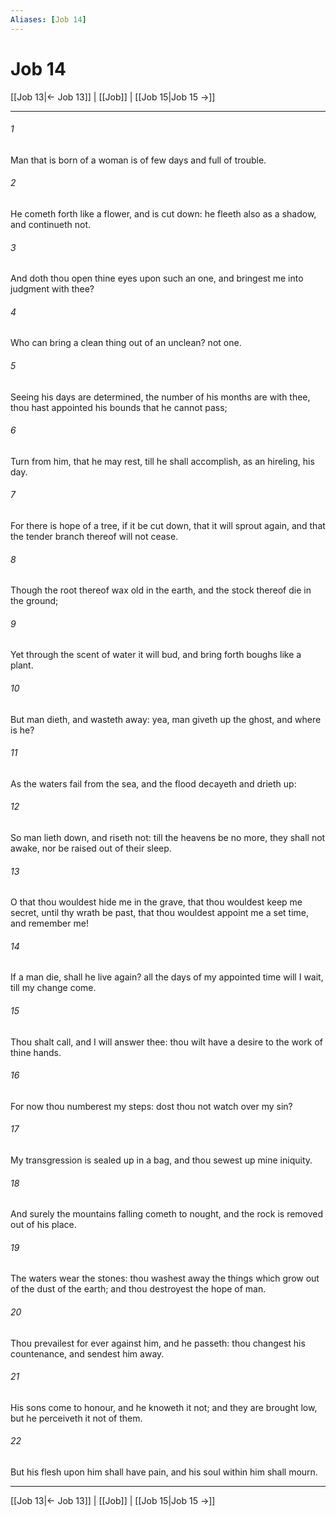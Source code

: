 ```yaml
---
Aliases: [Job 14]
---
```

# Job 14

[[Job 13|← Job 13]] | [[Job]] | [[Job 15|Job 15 →]]
***



###### 1 
Man that is born of a woman is of few days and full of trouble. 

###### 2 
He cometh forth like a flower, and is cut down: he fleeth also as a shadow, and continueth not. 

###### 3 
And doth thou open thine eyes upon such an one, and bringest me into judgment with thee? 

###### 4 
Who can bring a clean thing out of an unclean? not one. 

###### 5 
Seeing his days are determined, the number of his months are with thee, thou hast appointed his bounds that he cannot pass; 

###### 6 
Turn from him, that he may rest, till he shall accomplish, as an hireling, his day. 

###### 7 
For there is hope of a tree, if it be cut down, that it will sprout again, and that the tender branch thereof will not cease. 

###### 8 
Though the root thereof wax old in the earth, and the stock thereof die in the ground; 

###### 9 
Yet through the scent of water it will bud, and bring forth boughs like a plant. 

###### 10 
But man dieth, and wasteth away: yea, man giveth up the ghost, and where is he? 

###### 11 
As the waters fail from the sea, and the flood decayeth and drieth up: 

###### 12 
So man lieth down, and riseth not: till the heavens be no more, they shall not awake, nor be raised out of their sleep. 

###### 13 
O that thou wouldest hide me in the grave, that thou wouldest keep me secret, until thy wrath be past, that thou wouldest appoint me a set time, and remember me! 

###### 14 
If a man die, shall he live again? all the days of my appointed time will I wait, till my change come. 

###### 15 
Thou shalt call, and I will answer thee: thou wilt have a desire to the work of thine hands. 

###### 16 
For now thou numberest my steps: dost thou not watch over my sin? 

###### 17 
My transgression is sealed up in a bag, and thou sewest up mine iniquity. 

###### 18 
And surely the mountains falling cometh to nought, and the rock is removed out of his place. 

###### 19 
The waters wear the stones: thou washest away the things which grow out of the dust of the earth; and thou destroyest the hope of man. 

###### 20 
Thou prevailest for ever against him, and he passeth: thou changest his countenance, and sendest him away. 

###### 21 
His sons come to honour, and he knoweth it not; and they are brought low, but he perceiveth it not of them. 

###### 22 
But his flesh upon him shall have pain, and his soul within him shall mourn.

***
[[Job 13|← Job 13]] | [[Job]] | [[Job 15|Job 15 →]]
